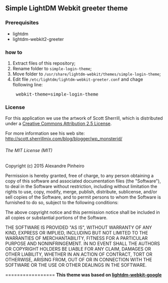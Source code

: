 ## Simple LightDM Webkit greeter theme

### Prerequisites
- lightdm
- lightdm-webkit2-greeter

### how to
1. Extract files of this repository;
2. Rename folder to `simple-login-theme`;
3. Move folder to `/usr/share/lightdm-webkit/themes/simple-login-theme`;
4. Edit file `/etc/lightdm/lightdm-webkit-greeter.conf` and chage flollowing line:

<pre>
    webkit-theme=simple-login-theme
</pre>

### License
For this application we use the artwork of  Scott Sherrill, which is distributed under a [Creative Commons Attribution 2.5 License](https://creativecommons.org/licenses/by/2.5/).

For more information see his web site: http://scott.sherrillmix.com/blog/blogger/wp_monsterid/

###### The MIT License (MIT)

Copyright (c) 2015 Alexandre Pinheiro

Permission is hereby granted, free of charge, to any person obtaining a copy
of this software and associated documentation files (the "Software"), to deal
in the Software without restriction, including without limitation the rights
to use, copy, modify, merge, publish, distribute, sublicense, and/or sell
copies of the Software, and to permit persons to whom the Software is
furnished to do so, subject to the following conditions:

The above copyright notice and this permission notice shall be included in
all copies or substantial portions of the Software.

THE SOFTWARE IS PROVIDED "AS IS", WITHOUT WARRANTY OF ANY KIND, EXPRESS OR
IMPLIED, INCLUDING BUT NOT LIMITED TO THE WARRANTIES OF MERCHANTABILITY,
FITNESS FOR A PARTICULAR PURPOSE AND NONINFRINGEMENT. IN NO EVENT SHALL THE
AUTHORS OR COPYRIGHT HOLDERS BE LIABLE FOR ANY CLAIM, DAMAGES OR OTHER
LIABILITY, WHETHER IN AN ACTION OF CONTRACT, TORT OR OTHERWISE, ARISING FROM,
OUT OF OR IN CONNECTION WITH THE SOFTWARE OR THE USE OR OTHER DEALINGS IN
THE SOFTWARE.


=================
**This theme was based on [lightdm-webkit-google](https://github.com/omgmog/lightdm-webkit-google)**